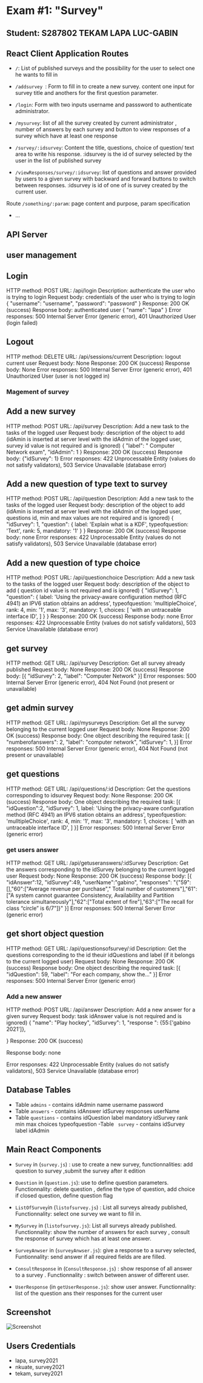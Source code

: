 # Exam #1: "Survey"
## Student: S287802 TEKAM LAPA LUC-GABIN 

## React Client Application Routes

-  `/`: List of published surveys and the possibility for the user to select one he wants to  fill in 

-  `/addsurvey `:  Form to fill in to create a new survey. content one input for survey title and anothers  for the first question parameter.

- `/login`:  Form with two inputs username and passsword to authenticate administrator.

- `/mysurvey`:  list of all the survey created by current administrator , number of answers by each survey  and button to view responses of a survey which have at least one response

- `/survey/:idsurvey`: Content the title, questions, choice of question/ text area to write his response. :idsurvey is the id of survey selected by the user  in the list of published survey

- `/viewResponses/survey/:idsurvey`: list of questions and answer provided by users to a given survey with backward and forward buttons to switch between responses. :idsurvey is id of one of is survey created by the current user.



 Route `/something/:param`: page content and purpose, param specification
- ...

## API Server

## user management 

## Login
HTTP method: POST URL: /api/login
Description: authenticate the user who is trying to login
Request body: credentials of the user who is trying to login
{
    "username": "username",
    "password": "password"
}
Response: 200 OK (success)
Response body: authenticated user
{
    "name": "lapa"
}
Error responses: 500 Internal Server Error (generic error), 401 Unauthorized User (login failed)

## Logout
HTTP method: DELETE URL: /api/sessions/current
Description: logout current user
Request body: None
Response: 200 OK (success)
Response body: None
Error responses: 500 Internal Server Error (generic error), 401 Unauthorized User (user is not logged in)


### Magement of survey

## Add a new survey 
HTTP method: POST URL: /api/survey
Description: Add a new task to the tasks of the logged user
Request body: description of the object to add (idAmin is inserted at server level  with the idAdmin of the logged user, survey id value is not required and is ignored)
{
    "label": " Computer Network exam",
    "idAdmin": 1
}
Response: 200 OK (success)
Response body: {"idSurvey": 1}
Error responses: 422 Unprocessable Entity (values do not satisfy validators), 503 Service Unavailable (database error)

## Add a new question of type text to survey 
HTTP method: POST URL: /api/question
Description: Add a new task to the tasks of the logged user
Request body: description of the object to add (idAmin is inserted at server level  with the idAdmin of the logged user, questions id, min and max  values are not required and is ignored)
{
    "idSurvey": 1, 
    "question": {
  label: 'Explain what is a KDF',
  typeofquestion: 'Text',
  rank: 5,
  mandatory: '1'
}
}
Response: 200 OK (success)
Response body: none
Error responses: 422 Unprocessable Entity (values do not satisfy validators), 503 Service Unavailable (database error)

## Add a new question of type choice 
HTTP method: POST URL: /api/questionchoice
Description: Add a new task to the tasks of the logged user
Request body: description of the object to add ( question id value is not required and is ignored)
{
    "idSurvey": 1, 
    "question": {
  label: 'Using the privacy-aware configuration method (RFC 4941) an IPV6 station obtains an address',
  typeofquestion: 'mulltipleChoice',
  rank: 4,
  min: '1',
  max: '3',
  mandatory: 1,
  choices: [
    'with an untraceable interface ID',
  ]
}
}
Response: 200 OK (success)
Response body: none
Error responses: 422 Unprocessable Entity (values do not satisfy validators), 503 Service Unavailable (database error)

## get survey
HTTP method: GET URL: /api/survey
Description: Get all  survey already published 
Request body: None
Response: 200 OK (success)
Response body: 
[{
    "idSurvey": 2,
    "label": "Computer Network"
}]
Error responses: 500 Internal Server Error (generic error), 404 Not Found (not present or unavailable)

## get admin  survey 
HTTP method: GET URL: /api/mysurveys
Description: Get all the survey belonging to  the current logged user
Request body: None
Response: 200 OK (success)
Response body: One object describing the required task:
[{
    "numberofanswers": 2,
    "label": "computer network",
    "idSurvey": 1,
}]
Error responses: 500 Internal Server Error (generic error), 404 Not Found (not present or unavailable)


## get questions 
HTTP method: GET URL: /api/questions/:id
Description: Get the questions corresponding to idsurvey 
Request body: None
Response: 200 OK (success)
Response body: One object describing the required task:
[{
  "idQuestion":2,
    "idSurvey": 1, 
  label: 'Using the privacy-aware configuration method (RFC 4941) an IPV6 station obtains an address',
  typeofquestion: 'mulltipleChoice',
  rank: 4,
  min: '1',
  max: '3',
  mandatory: 1,
  choices: [
    'with an untraceable interface ID',
  ]
}]
Error responses: 500 Internal Server Error (generic error)


### get users answer 
HTTP method: GET URL: /api/getuseranswers/:idSurvey
Description: Get the answers corresponding to the idSurvey belonging to the current logged user
Request body: None
Response: 200 OK (success)
Response body:
[{
"idAnswer":12, 
"idSurvey":49, 
"userName":"gabino", 
"responses": "{\"59\":[],\"60\":[\"Average revenue per purchase\",\" Total number of customers\"],\"61\":[\"A system cannot guarantee Consistency, Availability and Partition tolerance simultaneously\"],\"62\":[\"Total extent of fire\"],\"63\":[\"The recall for class “circle” is 6/7\"]}"
}]
Error responses: 500 Internal Server Error (generic error)


## get short object question 
HTTP method: GET URL: /api/questionsofsurvey/:id
Description: Get the questions corresponding to the id theuir idQuestions and label  (if it belongs to the current logged user)
Request body: None
Response: 200 OK (success)
Response body: One object describing the required task:
[{
    "idQuestion": 59,
     "label": "For each company, show the…"
}]
Error responses: 500 Internal Server Error (generic error)


### Add a new answer
HTTP method: POST URL: /api/answer
Description: Add a new answer for a given survey
Request body:  task idAnswer  value is not required and is ignored)
{
    "name": "Play hockey",
    "idSurvey": 1,
    "response ": {55:['gabino 2021']},
   
}
Response: 200 OK (success)

Response body: none

Error responses: 422 Unprocessable Entity (values do not satisfy validators), 503 Service Unavailable (database error)




## Database Tables

- Table `admins` - contains idAdmin name username password
- Table `answers` - contains idAnswer  idSurvey  responses   userName
- Table  `questions` - contains idQuestion label mandatory idSurvey rank min max choices typeofquestion
-Table ` survey` - contains idSurvey label idAdmin

## Main React Components

- `Survey` in (`survey.js`) : use to create a new survey, functionnalities: add question to survey ,submit the survey after it edition 

- `Question` in (`question.js`): use to define question parameters. Functionnality:  delete question , define the type of question, add choice if closed question, define question flag

- `ListOfSurvey`in (`listofsurvey.js`) : List all surveys already published, Functionnality: select one survey we want to fill  in.

- `MySurvey` in (`listofsurvey.js`):  List all surveys already published. Functionnality: show the number of answers for each survey ,  consult the response of survey which has at least one answer.

- `SurveyAnwser`  in (`surveyAnwser.js`): give a response to a survey selected, Funtionnality: send answer if all required fields are are filled.

- `ConsultResponse` in (`ConsultResponse.js`) : show response of all answer to a survey . Functionnality : switch between answer of different user.

- `UserResponse`  (in `getUserResponse.js`):  show user answer. Functionnality: list of the question ans their responses  for the current user 





## Screenshot

![Screenshot](./img/screenshot.jpg)

## Users Credentials

- lapa, survey2021 
- nkuate, survey2021 
- tekam, survey2021 